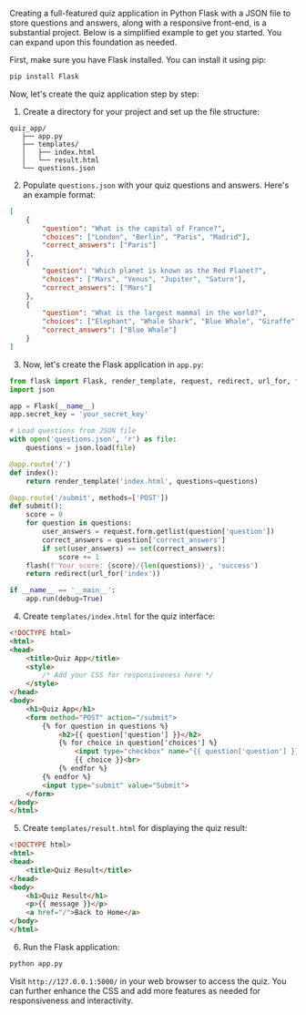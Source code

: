 Creating a full-featured quiz application in Python Flask with a JSON file to store questions and answers, along with a responsive front-end, is a substantial project. Below is a simplified example to get you started. You can expand upon this foundation as needed.

First, make sure you have Flask installed. You can install it using pip:

```bash
pip install Flask
```

Now, let's create the quiz application step by step:

1. Create a directory for your project and set up the file structure:

```
quiz_app/
   ├── app.py
   ├── templates/
   │   ├── index.html
   │   └── result.html
   └── questions.json
```

2. Populate `questions.json` with your quiz questions and answers. Here's an example format:

```json
[
    {
        "question": "What is the capital of France?",
        "choices": ["London", "Berlin", "Paris", "Madrid"],
        "correct_answers": ["Paris"]
    },
    {
        "question": "Which planet is known as the Red Planet?",
        "choices": ["Mars", "Venus", "Jupiter", "Saturn"],
        "correct_answers": ["Mars"]
    },
    {
        "question": "What is the largest mammal in the world?",
        "choices": ["Elephant", "Whale Shark", "Blue Whale", "Giraffe"],
        "correct_answers": ["Blue Whale"]
    }
]
```

3. Now, let's create the Flask application in `app.py`:

```python
from flask import Flask, render_template, request, redirect, url_for, flash
import json

app = Flask(__name__)
app.secret_key = 'your_secret_key'

# Load questions from JSON file
with open('questions.json', 'r') as file:
    questions = json.load(file)

@app.route('/')
def index():
    return render_template('index.html', questions=questions)

@app.route('/submit', methods=['POST'])
def submit():
    score = 0
    for question in questions:
        user_answers = request.form.getlist(question['question'])
        correct_answers = question['correct_answers']
        if set(user_answers) == set(correct_answers):
            score += 1
    flash(f'Your score: {score}/{len(questions)}', 'success')
    return redirect(url_for('index'))

if __name__ == '__main__':
    app.run(debug=True)
```

4. Create `templates/index.html` for the quiz interface:

```html
<!DOCTYPE html>
<html>
<head>
    <title>Quiz App</title>
    <style>
        /* Add your CSS for responsiveness here */
    </style>
</head>
<body>
    <h1>Quiz App</h1>
    <form method="POST" action="/submit">
        {% for question in questions %}
            <h2>{{ question['question'] }}</h2>
            {% for choice in question['choices'] %}
                <input type="checkbox" name="{{ question['question'] }}" value="{{ choice }}">
                {{ choice }}<br>
            {% endfor %}
        {% endfor %}
        <input type="submit" value="Submit">
    </form>
</body>
</html>
```

5. Create `templates/result.html` for displaying the quiz result:

```html
<!DOCTYPE html>
<html>
<head>
    <title>Quiz Result</title>
</head>
<body>
    <h1>Quiz Result</h1>
    <p>{{ message }}</p>
    <a href="/">Back to Home</a>
</body>
</html>
```

6. Run the Flask application:

```bash
python app.py
```

Visit `http://127.0.0.1:5000/` in your web browser to access the quiz. You can further enhance the CSS and add more features as needed for responsiveness and interactivity.


